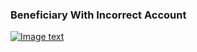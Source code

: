 ### Beneficiary With Incorrect Account

[![Image text]({{site.baseurl}}/assets/img/beneficiary_account_error.png)](authentiss://NQ10%0ANanoteq%20%28PTY%29%20Ltd.%0Awww.nanoteq.com%0ANanoteq%0ARedbank%0A123456%0ACheque%0A9876543200%0A0BCDFG9%0A1%0A%0A%0Awww.greenbank.com%0AvdUDOsYP9VM%2FSzZVtA%2F8hA18mCAEN%2F3GcIcasCZYTIYDFfUROSSzGYmmPkX%2BPX4f2PK8Qn1Fz%2FsXU%2FDrvktgPPU%3D)